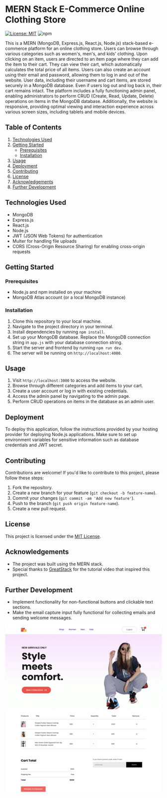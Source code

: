 # MERN Stack E-Commerce Online Clothing Store

[![License: MIT](https://img.shields.io/badge/License-MIT-yellow.svg)](https://opensource.org/licenses/MIT)
![npm](https://img.shields.io/npm/v/react)

This is a MERN (MongoDB, Express.js, React.js, Node.js) stack-based e-commerce platform for an online clothing store. Users can browse through various categories such as women's, men's, and kids' clothing. Upon clicking on an item, users are directed to an item page where they can add the item to their cart. They can view their cart, which automatically calculates the total price of all items. Users can also create an account using their email and password, allowing them to log in and out of the website. User data, including their username and cart items, are stored securely in a MongoDB database. Even if users log out and log back in, their cart remains intact. The platform includes a fully functioning admin panel, enabling administrators to perform CRUD (Create, Read, Update, Delete) operations on items in the MongoDB database. Additionally, the website is responsive, providing optimal viewing and interaction experience across various screen sizes, including tablets and mobile devices.

## Table of Contents
1. [Technologies Used](#technologies-used)
2. [Getting Started](#getting-started)
    - [Prerequisites](#prerequisites)
    - [Installation](#installation)
3. [Usage](#usage)
4. [Deployment](#deployment)
5. [Contributing](#contributing)
6. [License](#license)
7. [Acknowledgements](#acknowledgements)
8. [Further Development](#further-development)

## Technologies Used
- MongoDB
- Express.js
- React.js
- Node.js
- JWT (JSON Web Tokens) for authentication
- Multer for handling file uploads
- CORS (Cross-Origin Resource Sharing) for enabling cross-origin requests

## Getting Started
### Prerequisites
- Node.js and npm installed on your machine
- MongoDB Atlas account (or a local MongoDB instance)

### Installation
1. Clone this repository to your local machine.
2. Navigate to the project directory in your terminal.
3. Install dependencies by running `npm install`.
4. Set up your MongoDB database. Replace the MongoDB connection string in `app.js` with your database connection string.
5. Start the server and frontend by running `npm run dev`.
6. The server will be running on `http://localhost:4000`.

## Usage
1. Visit `http://localhost:3000` to access the website.
2. Browse through different categories and add items to your cart.
3. Create a user account or log in with existing credentials.
4. Access the admin panel by navigating to the admin page.
5. Perform CRUD operations on items in the database as an admin user.

## Deployment
To deploy this application, follow the instructions provided by your hosting provider for deploying Node.js applications. Make sure to set up environment variables for sensitive information such as database credentials and JWT secret.

## Contributing
Contributions are welcome! If you'd like to contribute to this project, please follow these steps:
1. Fork the repository.
2. Create a new branch for your feature (`git checkout -b feature-name`).
3. Commit your changes (`git commit -am 'Add new feature'`).
4. Push to the branch (`git push origin feature-name`).
5. Create a new pull request.

## License
This project is licensed under the [MIT License](LICENSE).

## Acknowledgements
- The project was built using the MERN stack.
- Special thanks to [GreatStack](https://www.youtube.com/@GreatStackDev/) for the tutorial video that inspired this project.

## Further Development
- Implement functionality for non-functional buttons and clickable text sections.
- Make the email capture input fully functional for collecting emails and sending welcome messages.

![Shop Screenshot](/frontend/src/Components/Assets/readme_shop.png)
![My Cart Screenshot](/frontend/src/Components/Assets/readme_my_cart.png)